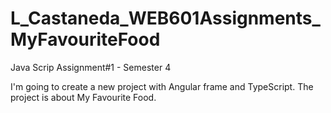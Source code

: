 # L_Castaneda_WEB601Assignments_MyFavouriteFood
 Java Scrip Assignment#1 - Semester 4

 I'm going to create a new project with Angular frame and TypeScript. The project is about My Favourite Food.
